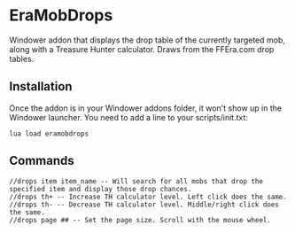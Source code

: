 # EraMobDrops
Windower addon that displays the drop table of the currently targeted mob, along with a Treasure Hunter calculator. Draws from the FFEra.com drop tables.

## Installation
Once the addon is in your Windower addons folder, it won't show up in the Windower launcher. You need to add a line to your scripts/init.txt:

    lua load eramobdrops

## Commands

    //drops item item_name -- Will search for all mobs that drop the specified item and display those drop chances.  
    //drops th+ -- Increase TH calculator level. Left click does the same.  
    //drops th- -- Decrease TH calculator level. Middle/right click does the same.  
    //drops page ## -- Set the page size. Scroll with the mouse wheel.
